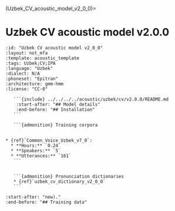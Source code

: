 
(Uzbek_CV_acoustic_model_v2_0_0)=
# Uzbek CV acoustic model v2.0.0

``````{acoustic} Uzbek CV acoustic model v2.0.0
:id: "Uzbek CV acoustic model v2_0_0"
:layout: not_mfa
:template: acoustic_template
:tags: Uzbek;CV;IPA
:language: "Uzbek"
:dialect: N/A
:phoneset: "Epitran"
:architecture: gmm-hmm
:license: "CC-0"

   ```{include} ../../../../acoustic/uzbek/cv/v2.0.0/README.md
    :start-after: "## Model details"
    :end-before: "## Installation"
   ```

   ```{admonition} Training corpora


* {ref}`Common_Voice_Uzbek_v7_0`:
  * **Hours:** `0.24`
  * **Speakers:** `5`
  * **Utterances:** `161`
   ```


   ```{admonition} Pronunciation dictionaries
   * {ref}`uzbek_cv_dictionary_v2_0_0`
   ```
``````

```{include} ../../../../acoustic/uzbek/cv/v2.0.0/README.md
:start-after: "new)."
:end-before: "## Training data"
```
